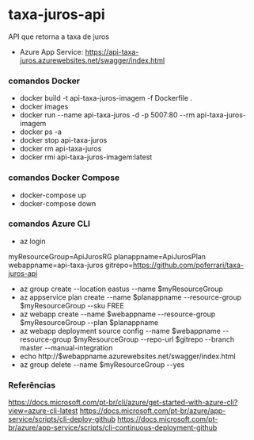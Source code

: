 # taxa-juros-api #

API que retorna a taxa de juros

* Azure App Service: https://api-taxa-juros.azurewebsites.net/swagger/index.html

### comandos Docker ###

* docker build -t api-taxa-juros-imagem -f Dockerfile .
* docker images
* docker run --name api-taxa-juros -d -p 5007:80 --rm api-taxa-juros-imagem
* docker ps -a
* docker stop api-taxa-juros
* docker rm api-taxa-juros
* docker rmi api-taxa-juros-imagem:latest

### comandos Docker Compose ###

* docker-compose up
* docker-compose down

### comandos Azure CLI ###

* az login

myResourceGroup=ApiJurosRG
planappname=ApiJurosPlan
webappname=api-taxa-juros
gitrepo=https://github.com/poferrari/taxa-juros-api

* az group create --location eastus --name $myResourceGroup
* az appservice plan create --name $planappname --resource-group $myResourceGroup --sku FREE
* az webapp create --name $webappname --resource-group $myResourceGroup --plan $planappname
* az webapp deployment source config --name $webappname --resource-group $myResourceGroup --repo-url $gitrepo --branch master --manual-integration
* echo http://$webappname.azurewebsites.net/swagger/index.html
* az group delete --name $myResourceGroup --yes

### Referências ###

https://docs.microsoft.com/pt-br/cli/azure/get-started-with-azure-cli?view=azure-cli-latest
https://docs.microsoft.com/pt-br/azure/app-service/scripts/cli-deploy-github
https://docs.microsoft.com/pt-br/azure/app-service/scripts/cli-continuous-deployment-github